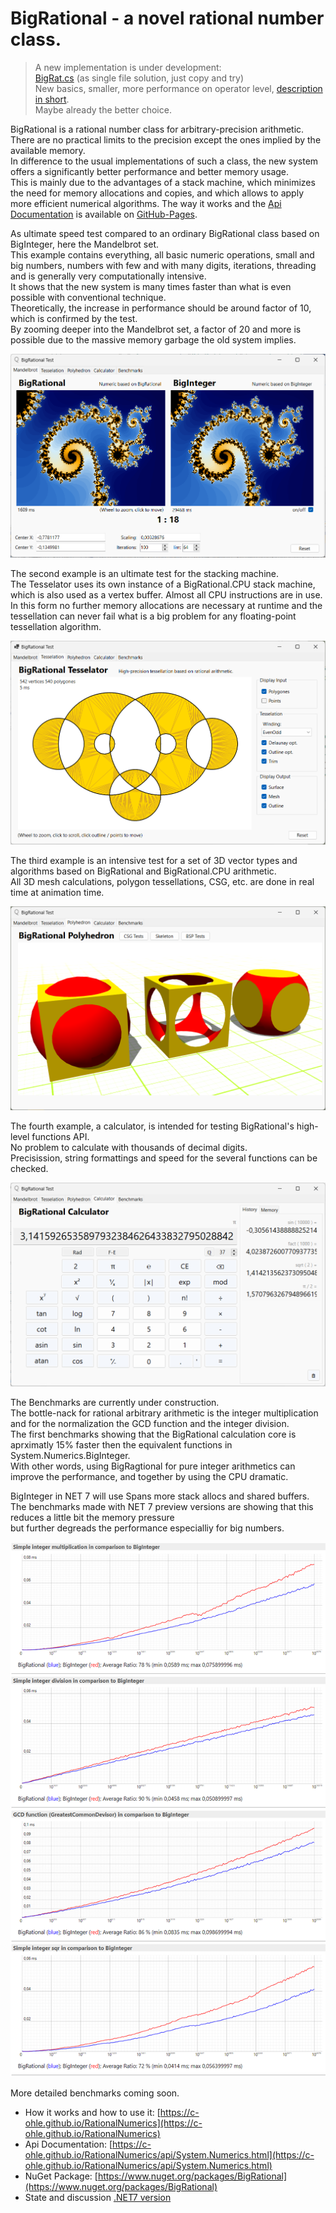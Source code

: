 # BigRational - a novel rational number class.

> A new implementation is under development:   
[BigRat.cs](https://github.com/c-ohle/RationalNumerics/blob/master/Test/math/BigRat.cs)
(as single file solution, just copy and try)  
New basics, smaller, more performance on operator level,
[description in short](https://c-ohle.github.io/RationalNumerics/api/bigrat/bigrat.html).  
Maybe already the better choice.

BigRational is a rational number class for arbitrary-precision arithmetic.  
There are no practical limits to the precision except the ones implied by the available memory.  
In difference to the usual implementations of such a class, the new system offers 
a significantly better performance and better memory usage.  
This is mainly due to the advantages of a stack machine, which minimizes the need for memory allocations and copies, 
and which allows to apply more efficient numerical algorithms.
The way it works and the [Api Documentation](https://c-ohle.github.io/RationalNumerics/api/System.Numerics.html)
is available on [GitHub-Pages](https://c-ohle.github.io/RationalNumerics/).

As ultimate speed test compared to an ordinary BigRational class based on BigInteger, here the Mandelbrot set.   
This example contains everything, all basic numeric operations, small and big numbers, numbers with few and with many digits, iterations, threading and is generally very computationally intensive.  
It shows that the new system is many times faster than what is even possible with conventional technique.  
Theoretically, the increase in performance should be around factor of 10, which is confirmed by the test.  
By zooming deeper into the Mandelbrot set, a factor of 20 and more is possible due to the massive memory garbage the old system implies.

![mandel1](docs/images/mandel1.png)
 
The second example is an ultimate test for the stacking machine.  
The Tesselator uses its own instance of a BigRational.CPU stack machine, which is also used as a vertex buffer. Almost all CPU instructions are in use.  
In this form no further memory allocations are necessary at runtime and the tessellation can never fail what is a big problem for any floating-point tessellation algorithm. 

![tess1](docs/images/tess1.png)

The third example is an intensive test for a set of 3D vector types and algorithms
based on BigRational and BigRational.CPU arithmetic.  
All 3D mesh calculations, polygon tessellations, CSG, etc. are done in real time at animation time.

![polyhedron1](docs/images/polyhedron1.png)

The fourth example, a calculator, is intended for testing BigRational's high-level functions API.  
No problem to calculate with thousands of decimal digits.  
Precisission, string formattings and speed for the several functions can be checked.

![calc1](docs/images/calc1.png)

The Benchmarks are currently under construction.  
The bottle-nack for rational arbitrary arithmetic is the integer multiplication and for the normalization the GCD function and the integer division.   
The first benchmarks showing that the BigRational calculation core is aprximatly 15% faster then the equivalent functions in System.Numerics.BigInteger.  
With other words, using BigRagtional for pure integer arithmetics can improve the performance, and together by using the CPU dramatic.

BigInteger in NET 7 will use Spans more stack allocs and shared buffers.  
The benchmarks made with NET 7 preview versions are showing that this reduces a little bit the memory pressure  
but further degreads the performance especialliy for big numbers.

![banch1](docs/images/benchmarks2.png)

More detailed benchmarks coming soon. 

* How it works and how to use it: [https://c-ohle.github.io/RationalNumerics](https://c-ohle.github.io/RationalNumerics)
* Api Documentation: [https://c-ohle.github.io/RationalNumerics/api/System.Numerics.html](https://c-ohle.github.io/RationalNumerics/api/System.Numerics.html)
* NuGet Package: [https://www.nuget.org/packages/BigRational](https://www.nuget.org/packages/BigRational)
* State and discussion [.NET7 version](https://github.com/dotnet/runtime/issues/71791)